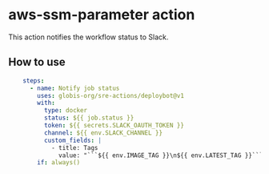 # aws-ssm-parameter action

This action notifies the workflow status to Slack.

## How to use

```yaml
    steps:
      - name: Notify job status
        uses: globis-org/sre-actions/deploybot@v1
        with:
          type: docker
          status: ${{ job.status }}
          token: ${{ secrets.SLACK_OAUTH_TOKEN }}
          channel: ${{ env.SLACK_CHANNEL }}
          custom_fields: |
            - title: Tags
              value: "```${{ env.IMAGE_TAG }}\n${{ env.LATEST_TAG }}```"
        if: always()
```

